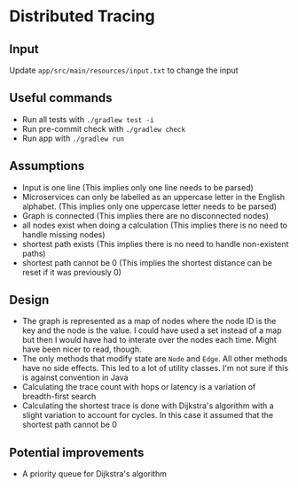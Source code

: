 # Distributed Tracing

## Input

Update `app/src/main/resources/input.txt` to change the input

## Useful commands

* Run all tests with `./gradlew test -i`
* Run pre-commit check with `./gradlew check`
* Run app with `./gradlew run`

## Assumptions

- Input is one line (This implies only one line needs to be parsed)
- Microservices can only be labelled as an uppercase letter in the English alphabet.
  (This implies only one uppercase letter needs to be parsed)
- Graph is connected (This implies there are no disconnected nodes)
- all nodes exist when doing a calculation (This implies there is no need to handle missing nodes)
- shortest path exists (This implies there is no need to handle non-existent paths)
- shortest path cannot be 0 (This implies the shortest distance can be reset if it was previously 0)

## Design

- The graph is represented as a map of nodes where the node ID is the key and the node is the value. I could have used a
  set instead of a map but then I would have had to interate over the nodes each time. Might have been nicer to read,
  though.
- The only methods that modify state are `Node` and `Edge`. All other methods have no side effects. This led to a lot of
  utility classes. I'm not sure if this is against convention in Java
- Calculating the trace count with hops or latency is a variation of breadth-first search
- Calculating the shortest trace is done with Dijkstra's algorithm with a slight variation to account for cycles. In
  this case it assumed that the shortest path cannot be 0

## Potential improvements

- A priority queue for Dijkstra's algorithm

